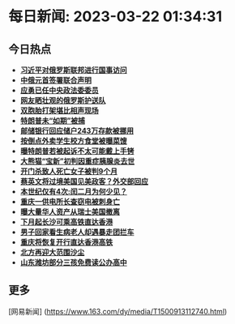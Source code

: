 
# 每日新闻: 2023-03-22 01:34:31
## 今日热点

- **[习近平对俄罗斯联邦进行国事访问](https://www.163.com/search?keyword=%E4%B9%A0%E8%BF%91%E5%B9%B3%E5%AF%B9%E4%BF%84%E7%BD%97%E6%96%AF%E8%81%94%E9%82%A6%E8%BF%9B%E8%A1%8C%E5%9B%BD%E4%BA%8B%E8%AE%BF%E9%97%AE)**
- **[中俄元首签署联合声明](https://www.163.com/search?keyword=%E4%B8%AD%E4%BF%84%E5%85%83%E9%A6%96%E7%AD%BE%E7%BD%B2%E8%81%94%E5%90%88%E5%A3%B0%E6%98%8E)**
- **[应勇已任中央政法委委员](https://www.163.com/search?keyword=%E5%BA%94%E5%8B%87%E5%B7%B2%E4%BB%BB%E4%B8%AD%E5%A4%AE%E6%94%BF%E6%B3%95%E5%A7%94%E5%A7%94%E5%91%98)**
- **[网友晒壮观的俄罗斯护送队](https://www.163.com/search?keyword=%E7%BD%91%E5%8F%8B%E6%99%92%E5%A3%AE%E8%A7%82%E7%9A%84%E4%BF%84%E7%BD%97%E6%96%AF%E6%8A%A4%E9%80%81%E9%98%9F)**
- **[双胞胎打架堪比相声现场](https://www.163.com/search?keyword=%E5%8F%8C%E8%83%9E%E8%83%8E%E6%89%93%E6%9E%B6%E5%A0%AA%E6%AF%94%E7%9B%B8%E5%A3%B0%E7%8E%B0%E5%9C%BA)**
- **[特朗普未“如期”被捕](https://www.163.com/search?keyword=%E7%89%B9%E6%9C%97%E6%99%AE%E6%9C%AA%E2%80%9C%E5%A6%82%E6%9C%9F%E2%80%9D%E8%A2%AB%E6%8D%95)**
- **[邮储银行回应储户243万存款被挪用](https://www.163.com/search?keyword=%E9%82%AE%E5%82%A8%E9%93%B6%E8%A1%8C%E5%9B%9E%E5%BA%94%E5%82%A8%E6%88%B7243%E4%B8%87%E5%AD%98%E6%AC%BE%E8%A2%AB%E6%8C%AA%E7%94%A8)**
- **[按倒点外卖学生校方食堂被曝菜馊](https://www.163.com/search?keyword=%E6%8C%89%E5%80%92%E7%82%B9%E5%A4%96%E5%8D%96%E5%AD%A6%E7%94%9F%E6%A0%A1%E6%96%B9%E9%A3%9F%E5%A0%82%E8%A2%AB%E6%9B%9D%E8%8F%9C%E9%A6%8A)**
- **[曝特朗普若被起诉不太可能戴上手铐](https://www.163.com/search?keyword=%E6%9B%9D%E7%89%B9%E6%9C%97%E6%99%AE%E8%8B%A5%E8%A2%AB%E8%B5%B7%E8%AF%89%E4%B8%8D%E5%A4%AA%E5%8F%AF%E8%83%BD%E6%88%B4%E4%B8%8A%E6%89%8B%E9%93%90)**
- **[大熊猫“宝新”初判因重症胰腺炎去世](https://www.163.com/search?keyword=%E5%A4%A7%E7%86%8A%E7%8C%AB%E2%80%9C%E5%AE%9D%E6%96%B0%E2%80%9D%E5%88%9D%E5%88%A4%E5%9B%A0%E9%87%8D%E7%97%87%E8%83%B0%E8%85%BA%E7%82%8E%E5%8E%BB%E4%B8%96)**
- **[开门杀致人死亡女子被判9个月](https://www.163.com/search?keyword=%E5%BC%80%E9%97%A8%E6%9D%80%E8%87%B4%E4%BA%BA%E6%AD%BB%E4%BA%A1%E5%A5%B3%E5%AD%90%E8%A2%AB%E5%88%A49%E4%B8%AA%E6%9C%88)**
- **[蔡英文将过境美国见美政客？外交部回应](https://www.163.com/search?keyword=%E8%94%A1%E8%8B%B1%E6%96%87%E5%B0%86%E8%BF%87%E5%A2%83%E7%BE%8E%E5%9B%BD%E8%A7%81%E7%BE%8E%E6%94%BF%E5%AE%A2%EF%BC%9F%E5%A4%96%E4%BA%A4%E9%83%A8%E5%9B%9E%E5%BA%94)**
- **[本世纪仅有4次:闰二月为何少见？](https://www.163.com/search?keyword=%E6%9C%AC%E4%B8%96%E7%BA%AA%E4%BB%85%E6%9C%894%E6%AC%A1+%E9%97%B0%E4%BA%8C%E6%9C%88%E4%B8%BA%E4%BD%95%E5%B0%91%E8%A7%81%EF%BC%9F)**
- **[重庆一供电所长查窃电被刺身亡](https://www.163.com/search?keyword=%E9%87%8D%E5%BA%86%E4%B8%80%E4%BE%9B%E7%94%B5%E6%89%80%E9%95%BF%E6%9F%A5%E7%AA%83%E7%94%B5%E8%A2%AB%E5%88%BA%E8%BA%AB%E4%BA%A1)**
- **[曝大量华人资产从瑞士美国撤离](https://www.163.com/search?keyword=%E6%9B%9D%E5%A4%A7%E9%87%8F%E5%8D%8E%E4%BA%BA%E8%B5%84%E4%BA%A7%E4%BB%8E%E7%91%9E%E5%A3%AB%E7%BE%8E%E5%9B%BD%E6%92%A4%E7%A6%BB)**
- **[下月起长沙可乘高铁直达香港](https://www.163.com/search?keyword=%E4%B8%8B%E6%9C%88%E8%B5%B7%E9%95%BF%E6%B2%99%E5%8F%AF%E4%B9%98%E9%AB%98%E9%93%81%E7%9B%B4%E8%BE%BE%E9%A6%99%E6%B8%AF)**
- **[男子回家看生病老人却遇暴走团拦车](https://www.163.com/search?keyword=%E7%94%B7%E5%AD%90%E5%9B%9E%E5%AE%B6%E7%9C%8B%E7%94%9F%E7%97%85%E8%80%81%E4%BA%BA%E5%8D%B4%E9%81%87%E6%9A%B4%E8%B5%B0%E5%9B%A2%E6%8B%A6%E8%BD%A6)**
- **[重庆将恢复开行直达香港高铁](https://www.163.com/search?keyword=%E9%87%8D%E5%BA%86%E5%B0%86%E6%81%A2%E5%A4%8D%E5%BC%80%E8%A1%8C%E7%9B%B4%E8%BE%BE%E9%A6%99%E6%B8%AF%E9%AB%98%E9%93%81)**
- **[北方再迎大范围沙尘](https://www.163.com/search?keyword=%E5%8C%97%E6%96%B9%E5%86%8D%E8%BF%8E%E5%A4%A7%E8%8C%83%E5%9B%B4%E6%B2%99%E5%B0%98)**
- **[山东潍坊部分三孩免费读公办高中](https://www.163.com/search?keyword=%E5%B1%B1%E4%B8%9C%E6%BD%8D%E5%9D%8A%E9%83%A8%E5%88%86%E4%B8%89%E5%AD%A9%E5%85%8D%E8%B4%B9%E8%AF%BB%E5%85%AC%E5%8A%9E%E9%AB%98%E4%B8%AD)**

## 更多
[网易新闻] (https://www.163.com/dy/media/T1500913112740.html)

